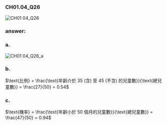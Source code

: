 ### CH01.04_Q26

![CH01 04_Q26](https://github.com/user-attachments/assets/b7c1e17a-87da-4c98-9697-7f00a152a89b)

### answer:

### a.

![CH01 04_Q26_a](https://github.com/user-attachments/assets/bd08d9a6-5d79-4e30-9669-8b4e88edc4fc)

### b. 

$\text{比例} = \frac{\text{年齡介於 35 (含) 至 45 (不含) 的兒童數}}{\text{總兒童數}} = \frac{27}{50} = 0.54$

### c. 

$\text{機率} = \frac{\text{年齡小於 50 個月的兒童數}}{\text{總兒童數}} = \frac{47}{50} = 0.94$
